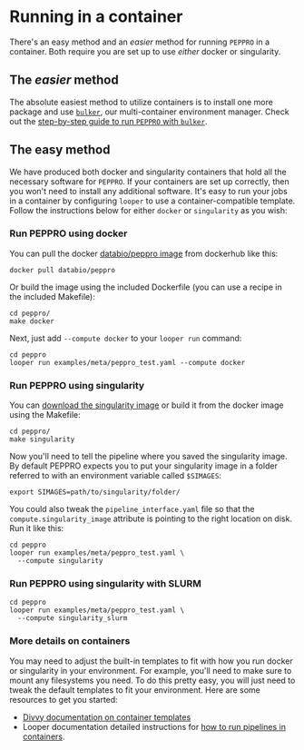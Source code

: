 # Running in a container

There's an easy method and an *easier* method for running `PEPPRO` in a container. Both require you are set up to use *either* docker or singularity.

## The *easier* method

The absolute easiest method to utilize containers is to install one more package and use [`bulker`](https://bulker.databio.org/en/latest/peppro/), our multi-container environment manager.  Check out the [step-by-step guide to run `PEPPRO` with `bulker`](https://bulker.databio.org/en/latest/peppro/).

## The easy method

We have produced both docker and singularity containers that hold all the necessary software for `PEPPRO`. If your containers are set up correctly, then you won't need to install any additional software. It's easy to run your jobs in a container by configuring `looper` to use a container-compatible template. Follow the instructions below for either `docker` or `singularity` as you wish:

### Run PEPPRO using docker

You can pull the docker [databio/peppro image](https://hub.docker.com/r/databio/peppro/) from dockerhub like this:

```
docker pull databio/peppro
```

Or build the image using the included Dockerfile (you can use a recipe in the included Makefile):
```
cd peppro/
make docker
```

Next, just add `--compute docker` to your `looper run` command:

```
cd peppro
looper run examples/meta/peppro_test.yaml --compute docker
```

### Run PEPPRO using singularity

You can [download the singularity image](http://big.databio.org/simages/peppro) or build it from the docker image using the Makefile:
```
cd peppro/
make singularity
```

Now you'll need to tell the pipeline where you saved the singularity image. By default PEPPRO expects you to put your singularity image in a folder referred to with an environment variable called `$SIMAGES`:

```
export SIMAGES=path/to/singularity/folder/
```

You could also tweak the `pipeline_interface.yaml` file so that the `compute.singularity_image` attribute is pointing to the right location on disk. Run it like this:

```
cd peppro
looper run examples/meta/peppro_test.yaml \
  --compute singularity
```

### Run PEPPRO using singularity with SLURM

```
cd peppro
looper run examples/meta/peppro_test.yaml \
  --compute singularity_slurm
```

### More details on containers

You may need to adjust the built-in templates to fit with how you run docker or singularity in your environment. For example, you'll need to make sure to mount any filesystems you need. To do this pretty easy, you will just need to tweak the default templates to fit your environment. Here are some resources to get you started:

- [Divvy documentation on container templates](http://divvy.databio.org/en/latest/containers/)
- Looper documentation detailed instructions for [how to run pipelines in containers](http://looper.databio.org/en/latest/containers/).
